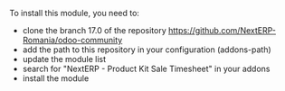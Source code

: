 To install this module, you need to:

- clone the branch 17.0 of the repository
  <https://github.com/NextERP-Romania/odoo-community>
- add the path to this repository in your configuration (addons-path)
- update the module list
- search for "NextERP - Product Kit Sale Timesheet" in your addons
- install the module
